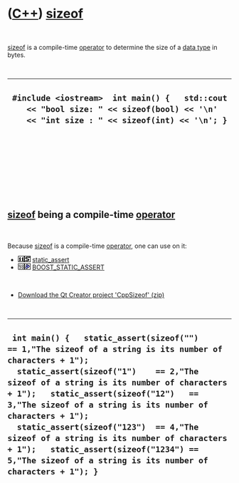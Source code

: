 
 

 

 

 

 

([C++](Cpp.md)) [sizeof](CppSizeof.md)
========================================

 

[sizeof](CppSizeof.md) is a compile-time [operator](CppOperator.md) to
determine the size of a [data type](CppDataType.md) in bytes.

 

  ----------------------------------------------------------------------------------------------------------------------------------------------
  ` #include <iostream>  int main() {   std::cout     << "bool size: " << sizeof(bool) << '\n'     << "int size : " << sizeof(int) << '\n'; }`
  ----------------------------------------------------------------------------------------------------------------------------------------------

 

 

 

 

 

[sizeof](CppSizeof.md) being a compile-time [operator](CppOperator.md)
------------------------------------------------------------------------

 

Because [sizeof](CppSizeof.md) is a compile-time
[operator](CppOperator.md), one can use on it:

-   ![C++11](PicCpp11.png)![STL](PicStl.png)
    [static\_assert](CppStatic_assert.md)
-   ![C++98](PicCpp98.png)![Boost](PicBoost.png)
    [BOOST\_STATIC\_ASSERT](CppBOOST_STATIC_ASSERT.md)

 

-   [Download the Qt Creator project 'CppSizeof' (zip)](CppSizeof.zip)

 

  --------------------------------------------------------------------------------------------------------------------------------------------------------------------------------------------------------------------------------------------------------------------------------------------------------------------------------------------------------------------------------------------------------------------------------------------------------------------------------------------------------------
  ` int main() {   static_assert(sizeof("")     == 1,"The sizeof of a string is its number of characters + 1");   static_assert(sizeof("1")    == 2,"The sizeof of a string is its number of characters + 1");   static_assert(sizeof("12")   == 3,"The sizeof of a string is its number of characters + 1");   static_assert(sizeof("123")  == 4,"The sizeof of a string is its number of characters + 1");   static_assert(sizeof("1234") == 5,"The sizeof of a string is its number of characters + 1"); }`
  --------------------------------------------------------------------------------------------------------------------------------------------------------------------------------------------------------------------------------------------------------------------------------------------------------------------------------------------------------------------------------------------------------------------------------------------------------------------------------------------------------------

 

 

 

 

 

 

